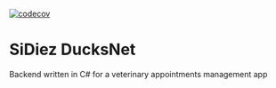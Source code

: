 [![codecov](https://codecov.io/gh/Ducks-Net/SiDiez/branch/dev/graph/badge.svg?token=YJBW214T2F)](https://codecov.io/gh/Ducks-Net/SiDiez/tree/dev)

# SiDiez DucksNet
Backend written in C# for a veterinary appointments management app
